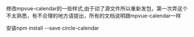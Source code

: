修改mpvue-calendar的一些样式,由于动了源文件所以重新发包，第一次弄这个不太熟悉，有不合理的地方请提出，所有的文档说明跟mpvue-calendar一样

安装npm install --save circle-calendar
